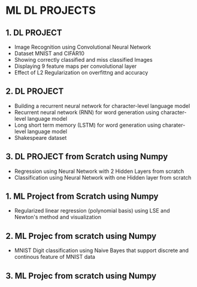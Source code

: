 # ML DL PROJECTS
## 1. DL PROJECT
 - Image Recognition using Convolutional Neural Network
 - Dataset MNIST and CIFAR10
 - Showing correctly classified and miss classified Images
 - Displaying 9 feature maps per convolutional layer
 - Effect of L2 Regularization on overfittng and accuracy
## 2. DL PROJECT
- Building a recurrent neural network for character-level language
model
- Recurrent neural network (RNN) for word generation using character-level language model
- Long short term memory (LSTM) for word generation using charater-level language model 
- Shakespeare dataset
## 3. DL PROJECT from Scratch using Numpy
- Regression using Neural Network with 2 Hidden Layers from scratch
- Classification using Neural Network with one Hidden layer from scratch
## 1. ML Project from Scratch using Numpy 
- Regularized linear regression (polynomial basis) using LSE and Newton's method and
visualization
## 2. ML Projec from scratch using Numpy
- MNIST Digit classification using Naive Bayes that support discrete and continous feature of MNIST data
## 3. ML Projec from scratch using Numpy
